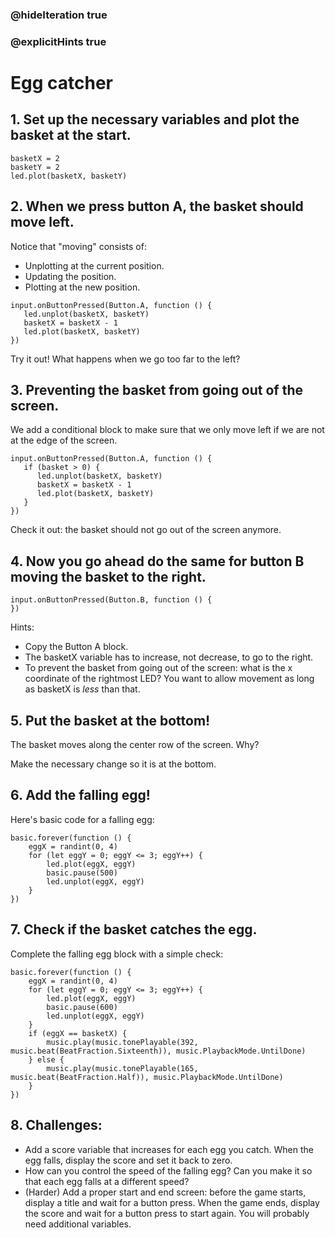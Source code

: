 ### @hideIteration true
### @explicitHints true
# Egg catcher


## 1. Set up the necessary variables and plot the basket at the start.



```blocks
basketX = 2
basketY = 2
led.plot(basketX, basketY)
```


## 2. When we press button A, the basket should move left.

Notice that "moving" consists of:
- Unplotting at the current position.
- Updating the position.
- Plotting at the new position.

```blocks
input.onButtonPressed(Button.A, function () {
   led.unplot(basketX, basketY)
   basketX = basketX - 1
   led.plot(basketX, basketY)
})
```

Try it out! What happens when we go too far to the left?




## 3. Preventing the basket from going out of the screen.

We add a conditional block to make sure that we only move left if we are not at the edge of the screen.

```blocks
input.onButtonPressed(Button.A, function () {
   if (basket > 0) {
      led.unplot(basketX, basketY)
      basketX = basketX - 1
      led.plot(basketX, basketY)
   }
})
```

Check it out: the basket should not go out of the screen anymore.


## 4. Now you go ahead do the same for button B moving the basket to the right.

```blocks
input.onButtonPressed(Button.B, function () {
})
```

Hints:
- Copy the Button A block.
- The basketX variable has to increase, not decrease, to go to the right.
- To prevent the basket from going out of the screen: what is the x coordinate of the rightmost LED? You want to allow movement as long as basketX is *less* than that.


## 5. Put the basket at the bottom!

The basket moves along the center row of the screen. Why?

Make the necessary change so it is at the bottom.


## 6. Add the falling egg!

Here's basic code for a falling egg:

```blocks
basic.forever(function () {
    eggX = randint(0, 4)
    for (let eggY = 0; eggY <= 3; eggY++) {
        led.plot(eggX, eggY)
        basic.pause(500)
        led.unplot(eggX, eggY)
    }
})
```

## 7. Check if the basket catches the egg.

Complete the falling egg block with a simple check:

```blocks
basic.forever(function () {
    eggX = randint(0, 4)
    for (let eggY = 0; eggY <= 3; eggY++) {
        led.plot(eggX, eggY)
        basic.pause(600)
        led.unplot(eggX, eggY)
    }
    if (eggX == basketX) {
        music.play(music.tonePlayable(392, music.beat(BeatFraction.Sixteenth)), music.PlaybackMode.UntilDone)
    } else {
        music.play(music.tonePlayable(165, music.beat(BeatFraction.Half)), music.PlaybackMode.UntilDone)
    }
})
```

## 8. Challenges:
- Add a score variable that increases for each egg you catch. When the egg falls, display the score and set it back to zero.
- How can you control the speed of the falling egg? Can you make it so that each egg falls at a different speed?
- (Harder) Add a proper start and end screen: before the game starts, display a title and wait for a button press. When the game ends, display the score and wait for a button press to start again. You will probably need additional variables.
